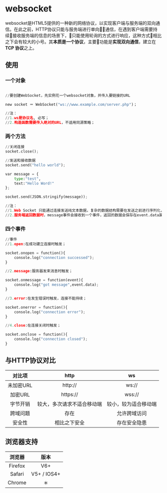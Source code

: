 # websocket

websocket是HTML5提供的一种新的网络协议，以实现客户端与服务端的双向通信。在此之前，HTTP协议只能与服务端进行单向通信，在遇到客户端需要持续接收服务端的信息的场景下，只能使用轮询的方式进行响应，这种方式相比之下会有较大的小号。其**本质是一个协议**，主要功能是**实现双向通信**，建立在 **TCP 协议**之上。

## 使用

### 一个对象

```python

//要创建WebSocket，先实例花一个websocket对象，并传入要链接的URL

new socket ＝ WebSocket("ws://www.example.com/server.php")；

//注：
//1.ws是协议名, 必写；
//2.构造函数需要传入绝对的URL，不适用同源策略；

```

### 两个方法

```python
//关闭连接
socket.close();

//发送和接收数据
socket.send("hello world");

var message = {
    type:"test",
    text:"Hello Word!"
};

socket.send(JSON.stringify(message));

//注：
//1.Web Socket 只能通过连接发送纯文本数据，复杂的数据结构需要在发送之前进行序列化，服务端接收到的数据也要解析之后使用；
//2.服务端返回数据时，message事件会接收到一个事件，返回的数据会保存在event.data属性中；
```

### 四个事件

```python
//事件
//1.open:在成功建立连接时触发；

socket.onopen = function(){
    console.log("connection successed");
}

//2.message:服务器发来消息时触发；

socket.onmessage = function(event){
    console.log("got message",event.data);
}

//3.error:在发生错误时触发，连接不能持续；

socket.onerror = function(){
    console.log("connection error");
}

//4.close:在连接关闭时触发；

socket.onclose = function(){
    console.log("connection closed");
}

```

## 与HTTP协议对比

|  对比项   |            http            |          ws          |
|:---------:|:--------------------------:|:--------------------:|
| 未加密URL |          http://           |        ws://         |
|  加密URL  |          https://          |        wss://        |
| 字节开销  | 较大，多次请求不适合移动端 | 较小，较为适合移动端 |
| 跨域问题  |            存在            |     允许跨域访问     |
|  安全性   |        相比之下安全        |     存在安全隐患     |

## 浏览器支持

| 浏览器  |    版本     |
|:-------:|:-----------:|
| Firefox |     V6+     |
| Safari  | V5+ / IOS4+ |
| Chrome  |     ＊      |
